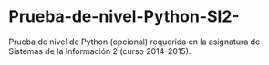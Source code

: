 # Prueba-de-nivel-Python-SI2-
Prueba de nivel de Python (opcional) requerida en la asignatura de Sistemas de la Información 2 (curso 2014-2015).
